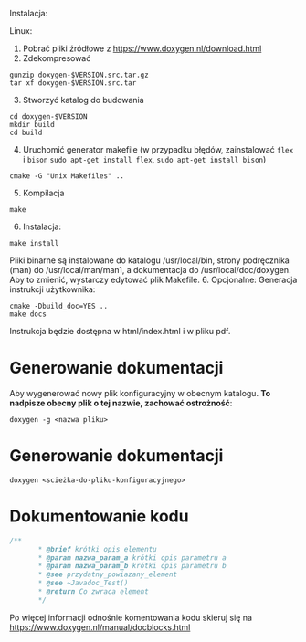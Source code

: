 Instalacja:

Linux:

1. Pobrać pliki źródłowe z https://www.doxygen.nl/download.html
2. Zdekompresować
```shell
gunzip doxygen-$VERSION.src.tar.gz    
tar xf doxygen-$VERSION.src.tar       

```
3. Stworzyć katalog do budowania
```shell
cd doxygen-$VERSION
mkdir build
cd build
```

4. Uruchomić generator makefile (w przypadku błędów, zainstalować ```flex``` i ```bison``` 
```sudo apt-get install flex```, ```sudo apt-get install bison```)
```shell
cmake -G "Unix Makefiles" ..
```

5. Kompilacja
```shell
make
```
6. Instalacja:
```shell
make install
```
Pliki binarne są instalowane do katalogu /usr/local/bin, strony podręcznika (man) do /usr/local/man/man1, a dokumentacja do /usr/local/doc/doxygen. Aby to zmienić, wystarczy edytować plik Makefile.
6. Opcjonalne: Generacja instrukcji użytkownika:
```shell
cmake -Dbuild_doc=YES ..
make docs
``` 
Instrukcja będzie dostępna w html/index.html i w pliku pdf.

# Generowanie dokumentacji
Aby wygenerować nowy plik konfiguracyjny w obecnym katalogu. **To nadpisze obecny plik o tej nazwie, zachować ostrożność**:
```shell
doxygen -g <nazwa pliku>
```

# Generowanie dokumentacji 
```shell
doxygen <scieżka-do-pliku-konfiguracyjnego>
```
      
# Dokumentowanie kodu

```cpp
/**
       * @brief krótki opis elementu
       * @param nazwa_param_a krótki opis parametru a 
       * @param nazwa_param_b krótki opis parametru b
       * @see przydatny_powiazany_element
       * @see ~Javadoc_Test()
       * @return Co zwraca element
       */
```

Po więcej informacji odnośnie komentowania kodu skieruj się na https://www.doxygen.nl/manual/docblocks.html